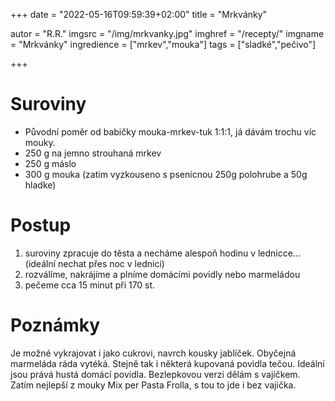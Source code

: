 +++
date = "2022-05-16T09:59:39+02:00"
title = "Mrkvánky"

autor = "R.R."
imgsrc = "/img/mrkvanky.jpg"
imghref = "/recepty/"
imgname = "Mrkvánky"
ingredience = ["mrkev","mouka"]
tags = ["sladké","pečivo"]

+++

# Suroviny
- Původní poměr od babičky mouka-mrkev-tuk 1:1:1, já dávám trochu víc mouky. 
- 250 g na jemno strouhaná mrkev
- 250 g máslo 
- 300 g mouka (zatim vyzkouseno s psenicnou 250g polohrube a 50g hladke)

# Postup
1. suroviny zpracuje do těsta a  necháme alespoň hodinu v lednicce... (ideální nechat přes noc v lednici)
2. rozválíme, nakrájíme a plníme domácími povidly nebo marmeládou
3. pečeme cca 15 minut při 170 st.

# Poznámky
Je možné vykrajovat i jako cukrovi, navrch kousky jablíček.  Obyčejná marmeláda ráda vytéká. 
Stejně tak i některá kupovaná povidla tečou.  Ideální jsou prává hustá domácí povidla. 
Bezlepkovou verzi dělám s vajíčkem. Zatím nejlepší z mouky Mix per Pasta Frolla, s tou to jde i bez vajička.

<!--more-->